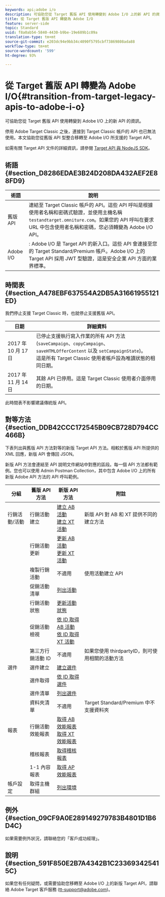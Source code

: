 ```yaml
---
keywords: api;adobe i/o
description: 可協助您從 Target 舊版 API 使用轉變到 Adobe I/O 上的新 API 的資訊。
title: 從 Target 舊版 API 轉變為 Adobe I/O
feature: server-side
topic: Standard
uuid: f8a0ab54-5840-4430-b9be-19e689b1c09a
translation-type: tm+mt
source-git-commit: e203dc94e9bb34c4090f5795cbf73869808ada88
workflow-type: tm+mt
source-wordcount: '599'
ht-degree: 93%

---
```



# 從 Target 舊版 API 轉變為 Adobe I/O{#transition-from-target-legacy-apis-to-adobe-i-o}

可協助您從 Target 舊版 API 使用轉變到 Adobe I/O 上的新 API 的資訊。

停用 Adobe Target Classic 之後，連接到 Target Classic 帳戶的 API 也已無法使用。本文協助您從舊版 API 型整合移轉至 Adobe I/O 所支援的 Target API。

如需有關 Target API 文件的詳細資訊，請參閱 [Target API 與 NodeJS SDK](../../c-implementing-target/c-api-and-sdk-overview/api-and-sdk-overview.md#concept_5718EC1FF2ED4436935D0BCCD7AA29A6)。

## 術語 {#section_D8286EDAE3B24D208DA432AEF2E88FD9}

| 術語 | 說明 |
|--- |--- |
| 舊版 API | 連結至 Target Classic 帳戶的 API。這些 API 呼叫是根據使用者名稱和密碼式驗證，並使用主機名稱 `testandtarget.omniture.com`。如果您的 API 呼叫在要求 URL 中包含使用者名稱和密碼，您必須轉變為 Adobe I/O API。 |
| Adobe I/O | : Adobe I/O 是 Target API 的新入口。這些 API 會連接至您的 Target Standard/Premium 帳戶。Adobe I/O 上的 Target API 採用 JWT 型驗證，這是安全企業 API 方面的業界標準。 |

## 時間表 {#section_A478EBF637554A2DB5A31661955121ED}

我們停止支援 Target Classic 時，也就停止支援舊版 API。

| 日期 | 詳細資料 |
|--- |--- |
| 2017 年 10 月 17 日 | 已停止支援執行寫入作業的所有 API 方法 (`saveCampaign`、`copyCampaign`、`saveHTMLOfferContent` 以及 `setCampaignState`)。<br>這是所有 Target Classic 使用者帳戶設為唯讀狀態的相同日期。 |
| 2017 年 11 月 14 日 | 其餘 API 已停用。這是 Target Classic 使用者介面停用的日期。 |

此時間表不影響建議傳統版 API。

## 對等方法 {#section_DDB42CCC172545B09CB728D794CC466B}

下表列出與舊版 API 方法對等的新版 Target API 方法。相較於舊版 API 所提供的 XML 回應，新版 API 會傳回 JSON。

新版 API 方法會連結至 API 說明文件網站中對應的區段。每一個 API 方法都有範例。您也可以使用 Admin Postman Collection，其中包含 Adobe I/O 上的所有新版 Adobe API 方法的 API 呼叫範例。

| 分組 | 舊版 API 方法 | 新版 API 方法 | 附註 |
|--- |--- |--- |--- |
| 行銷活動/活動 | 行銷活動建立 | [建立 AB 活動](http://developers.adobetarget.com/api/#create-ab-activity)<br>[建立 XT 活動](http://developers.adobetarget.com/api/#create-xt-activity) | 新版 API 對 AB 和 XT 提供不同的建立方法 |
|  | 行銷活動更新 | [更新 AB 活動](http://developers.adobetarget.com/api/#update-ab-activity)<br>[更新 XT 活動](http://developers.adobetarget.com/api/#update-xt-activity) |  |
|  | 複製行銷活動 | 不適用 | 使用活動建立 API |
|  | 促銷活動清單 | [列出活動](http://developers.adobetarget.com/api/#list-activities) |  |
|  | 行銷活動狀態 | [更新活動狀態](http://developers.adobetarget.com/api/#update-activity-state) |  |
|  | 促銷活動檢視 | [依 ID 取得 AB 活動](http://developers.adobetarget.com/api/#get-ab-activity-by-id)<br>[依 ID 取得 XT 活動](http://developers.adobetarget.com/api/#get-xt-activity-by-id) |  |
|  | 第三方行銷活動 ID | 不適用 | 如果您使用 thirdpartyID，則可使用相關的活動方法 |
| 選件 | 選件建立 | [建立選件](http://developers.adobetarget.com/api/#create-offer) |  |
|  | 選件取得 | [依 ID 取得選件](http://developers.adobetarget.com/api/#get-offer-by-id) |  |
|  | 選件清單 | [列出選件](http://developers.adobetarget.com/api/#list-offers) |  |
|  | 資料夾清單 | 不適用 | Target Standard/Premium 中不支援資料夾 |
| 報表 | 行銷活動效能報表 | [取得 AB 效能報表](http://developers.adobetarget.com/api/#get-ab-performance-report)<br>[取得 XT 效能報表](http://developers.adobetarget.com/api/#get-xt-performance-report) |  |
|  | 稽核報表 | [取得稽核報表](http://developers.adobetarget.com/api/#get-audit-report) |  |
|  | 1-1 內容報表 | [取得 AP 效能報表](http://developers.adobetarget.com/api/#get-ap-activity-performance-report) |  |
| 帳戶設定 | 取得主機群組 | [列出環境](http://developers.adobetarget.com/api/#list-environments) |  |

## 例外 {#section_09CF9A0E289149279783B4801D1B6D4C}

如果需要例外狀況，請聯絡您的「客戶成功經理」。

## 說明 {#section_591F850E2B7A4342B1C233693425415C}

如果您有任何疑問，或需要協助您移轉至 Adobe I/O 上的新版 Target API，請聯絡 Adobe Target 客戶服務 (tt-support@adobe.com)。
